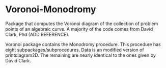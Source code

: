 # Voronoi-Monodromy

Package that computes the Voronoi diagram of the collection of problem points of an algebraic curve. A majority of the code comes from David Clark, Phd (ADD REFERENCE).

Voronoi package contains the Monodromy procedure. This procedure has eight subpackages/subprocedures. Data is an modified version of printdiagram2D. The remaining are nearly identical to the ones given by David Clark.